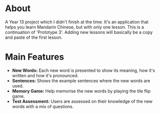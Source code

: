 # About
A Year 13 project which I didn't finish at the time. It's an application that helps you learn Mandarin Chinese, but with only one lesson.
This is a continuation of 'Prototype 3'. Adding new lessons will basically be a copy and paste of the first lesson.

# Main Features
- **New Words:** Each new word is presented to show its meaning, how it's written and how it's pronounced.
- **Sentences:** Shows the example sentences where the new words are used.
- **Memory Game:** Help memorise the new words by playing the tile flip game.
- **Test Assessment:** Users are assessed on their knowledge of the new words with a mix of questions.

